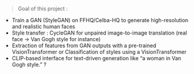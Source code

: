 > Goal of this project :
- Train a GAN (StyleGAN) on FFHQ/Celba-HQ to generate high-resolution and realistic human faces
- Style transfer : CycleGAN for unpaired image-to-image translation (real face -> Van Gogh style for instance)
- Extraction of features from GAN outputs with a pre-trained VisionTransformer or Classification of styles using a VisionTransformer
- CLIP-based interface for text-driven generation like “a woman in Van Gogh style.” ?
